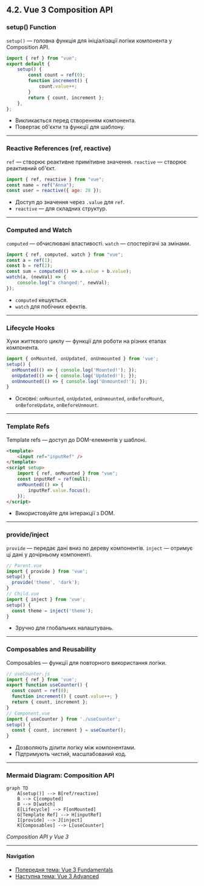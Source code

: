 ## 4.2. Vue 3 Composition API

### setup() Function

`setup()` — головна функція для ініціалізації логіки компонента у Composition API.

```js
import { ref } from "vue";
export default {
    setup() {
        const count = ref(0);
        function increment() {
            count.value++;
        }
        return { count, increment };
    },
};
```

-   Викликається перед створенням компонента.
-   Повертає об'єкти та функції для шаблону.

---

### Reactive References (ref, reactive)

`ref` — створює реактивне примітивне значення.
`reactive` — створює реактивний об'єкт.

```js
import { ref, reactive } from "vue";
const name = ref("Anna");
const user = reactive({ age: 28 });
```

-   Доступ до значення через `.value` для `ref`.
-   `reactive` — для складних структур.

---

### Computed and Watch

`computed` — обчислювані властивості.
`watch` — спостерігачі за змінами.

```js
import { ref, computed, watch } from "vue";
const a = ref(1);
const b = ref(2);
const sum = computed(() => a.value + b.value);
watch(a, (newVal) => {
    console.log("a changed:", newVal);
});
```

-   `computed` кешується.
-   `watch` для побічних ефектів.

---

### Lifecycle Hooks

Хуки життєвого циклу — функції для роботи на різних етапах компонента.

```js
import { onMounted, onUpdated, onUnmounted } from 'vue';
setup() {
  onMounted(() => { console.log('Mounted!'); });
  onUpdated(() => { console.log('Updated!'); });
  onUnmounted(() => { console.log('Unmounted!'); });
}
```

-   Основні: `onMounted`, `onUpdated`, `onUnmounted`, `onBeforeMount`, `onBeforeUpdate`, `onBeforeUnmount`.

---

### Template Refs

Template refs — доступ до DOM-елементів у шаблоні.

```html
<template>
    <input ref="inputRef" />
</template>
<script setup>
    import { ref, onMounted } from "vue";
    const inputRef = ref(null);
    onMounted(() => {
        inputRef.value.focus();
    });
</script>
```

-   Використовуйте для інтеракції з DOM.

---

### provide/inject

`provide` — передає дані вниз по дереву компонентів.
`inject` — отримує ці дані у дочірньому компоненті.

```js
// Parent.vue
import { provide } from 'vue';
setup() {
  provide('theme', 'dark');
}
// Child.vue
import { inject } from 'vue';
setup() {
  const theme = inject('theme');
}
```

-   Зручно для глобальних налаштувань.

---

### Composables and Reusability

Composables — функції для повторного використання логіки.

```js
// useCounter.js
import { ref } from 'vue';
export function useCounter() {
  const count = ref(0);
  function increment() { count.value++; }
  return { count, increment };
}
// Component.vue
import { useCounter } from './useCounter';
setup() {
  const { count, increment } = useCounter();
}
```

-   Дозволяють ділити логіку між компонентами.
-   Підтримують чистий, масштабований код.

---

### Mermaid Diagram: Composition API

```mermaid
graph TD
    A[setup()] --> B[ref/reactive]
    B --> C[computed]
    B --> D[watch]
    E[Lifecycle] --> F[onMounted]
    G[Template Ref] --> H[inputRef]
    I[provide] --> J[inject]
    K[Composables] --> L[useCounter]
```

_Composition API у Vue 3_

---

#### Navigation

-   [Попередня тема: Vue 3 Fundamentals](4.1-vue3-fundamentals.md)
-   [Наступна тема: Vue 3 Advanced](4.3-vue3-advanced.md)
